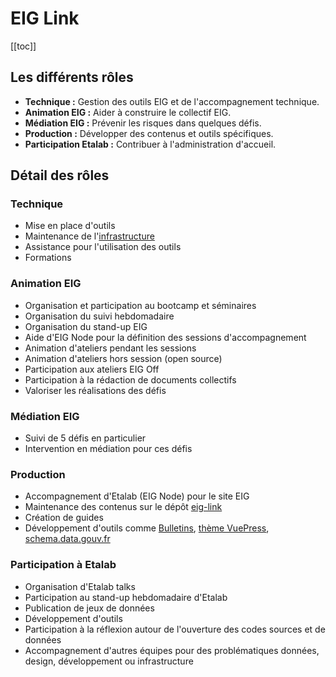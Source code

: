 # EIG Link

[[toc]]

## Les différents rôles

- **Technique :** Gestion des outils EIG et de l'accompagnement technique.
- **Animation EIG :** Aider à construire le collectif EIG.
- **Médiation EIG :** Prévenir les risques dans quelques défis.
- **Production :** Développer des contenus et outils spécifiques.
- **Participation Etalab :** Contribuer à l'administration d'accueil.


## Détail des rôles


### Technique

- Mise en place d'outils
- Maintenance de l'[infrastructure](infrastructure.md)
- Assistance pour l'utilisation des outils
- Formations

### Animation EIG

- Organisation et participation au bootcamp et séminaires
- Organisation du suivi hebdomadaire
- Organisation du stand-up EIG
- Aide d'EIG Node pour la définition des sessions d'accompagnement
- Animation d'ateliers pendant les sessions
- Animation d'ateliers hors session (open source)
- Participation aux ateliers EIG Off
- Participation à la rédaction de documents collectifs
- Valoriser les réalisations des défis

### Médiation EIG

- Suivi de 5 défis en particulier
- Intervention en médiation pour ces défis

### Production

- Accompagnement d'Etalab (EIG Node) pour le site EIG
- Maintenance des contenus sur le dépôt [eig-link](https://github.com/entrepreneur-interet-general/eig-link/)
- Création de guides
- Développement d'outils comme [Bulletins](https://bulletins.eig-forever.org/), [thème VuePress](https://vuepress-gouv-fr-demo.eig-forever.org/), [schema.data.gouv.fr](https://schema.data.gouv.fr)


### Participation à Etalab

- Organisation d'Etalab talks
- Participation au stand-up hebdomadaire d'Etalab
- Publication de jeux de données
- Développement d'outils
- Participation à la réflexion autour de l'ouverture des codes sources et de données
- Accompagnement d'autres équipes pour des problématiques données, design, développement ou infrastructure
